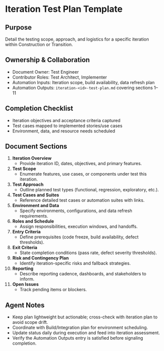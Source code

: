 # Iteration Test Plan Template

## Purpose

Detail the testing scope, approach, and logistics for a specific iteration within Construction or Transition.

## Ownership & Collaboration

- Document Owner: Test Engineer
- Contributor Roles: Test Architect, Implementer
- Automation Inputs: Iteration scope, build availability, data refresh plan
- Automation Outputs: `iteration-<id>-test-plan.md` covering sections 1–11

## Completion Checklist

- Iteration objectives and acceptance criteria captured
- Test cases mapped to implemented stories/use cases
- Environment, data, and resource needs scheduled

## Document Sections

1. **Iteration Overview**
   - Provide iteration ID, dates, objectives, and primary features.
2. **Test Scope**
   - Enumerate features, use cases, or components under test this iteration.
3. **Test Approach**
   - Outline planned test types (functional, regression, exploratory, etc.).
4. **Test Cases and Suites**
   - Reference detailed test cases or automation suites with links.
5. **Environment and Data**
   - Specify environments, configurations, and data refresh requirements.
6. **Roles and Schedule**
   - Assign responsibilities, execution windows, and handoffs.
7. **Entry Criteria**
   - Define prerequisites (code freeze, build availability, defect thresholds).
8. **Exit Criteria**
   - State completion conditions (pass rate, defect severity thresholds).
9. **Risk and Contingency Plan**
   - Identify iteration-specific risks and fallback strategies.
10. **Reporting**
    - Describe reporting cadence, dashboards, and stakeholders to inform.
11. **Open Issues**
    - Track pending items or blockers.

## Agent Notes

- Keep plan lightweight but actionable; cross-check with iteration plan to avoid scope drift.
- Coordinate with Build/Integration plan for environment scheduling.
- Update status daily during execution and feed into iteration assessment.
- Verify the Automation Outputs entry is satisfied before signaling completion.
